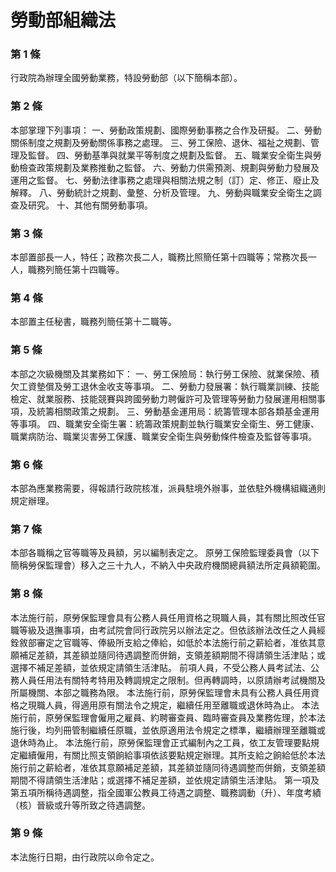# 勞動部組織法

### 第 1 條

行政院為辦理全國勞動業務，特設勞動部（以下簡稱本部）。

### 第 2 條

本部掌理下列事項：
一、勞動政策規劃、國際勞動事務之合作及研擬。
二、勞動關係制度之規劃及勞動關係事務之處理。
三、勞工保險、退休、福祉之規劃、管理及監督。
四、勞動基準與就業平等制度之規劃及監督。
五、職業安全衛生與勞動檢查政策規劃及業務推動之監督。
六、勞動力供需預測、規劃與勞動力發展及運用之監督。
七、勞動法律事務之處理與相關法規之制（訂）定、修正、廢止及解釋。
八、勞動統計之規劃、彙整、分析及管理。
九、勞動與職業安全衛生之調查及研究。
十、其他有關勞動事項。

### 第 3 條

本部置部長一人，特任；政務次長二人，職務比照簡任第十四職等；常務次長一人，職務列簡任第十四職等。

### 第 4 條

本部置主任秘書，職務列簡任第十二職等。

### 第 5 條

本部之次級機關及其業務如下：
一、勞工保險局：執行勞工保險、就業保險、積欠工資墊償及勞工退休金收支等事項。
二、勞動力發展署：執行職業訓練、技能檢定、就業服務、技能競賽與跨國勞動力聘僱許可及管理等勞動力發展運用相關事項，及統籌相關政策之規劃。
三、勞動基金運用局：統籌管理本部各類基金運用等事項。
四、職業安全衛生署：統籌政策規劃並執行職業安全衛生、勞工健康、職業病防治、職業災害勞工保護、職業安全衛生與勞動條件檢查及監督等事項。

### 第 6 條

本部為應業務需要，得報請行政院核准，派員駐境外辦事，並依駐外機構組織通則規定辦理。

### 第 7 條

本部各職稱之官等職等及員額，另以編制表定之。
原勞工保險監理委員會（以下簡稱勞保監理會）移入之三十九人，不納入中央政府機關總員額法所定員額範圍。

### 第 8 條

本法施行前，原勞保監理會具有公務人員任用資格之現職人員，其有關比照改任官職等級及退撫事項，由考試院會同行政院另以辦法定之。但依該辦法改任之人員經銓敘部審定之官職等、俸級所支給之俸給，如低於本法施行前之薪給者，准依其意願補足差額，其差額並隨同待遇調整而併銷，支領差額期間不得請領生活津貼；或選擇不補足差額，並依規定請領生活津貼。
前項人員，不受公務人員考試法、公務人員任用法有關特考特用及轉調規定之限制。但再轉調時，以原請辦考試機關及所屬機關、本部之職務為限。
本法施行前，原勞保監理會未具有公務人員任用資格之現職人員，得適用原有關法令之規定，繼續任用至離職或退休時為止。
本法施行前，原勞保監理會僱用之雇員、約聘審查員、臨時審查員及業務佐理，於本法施行後，均列冊管制繼續任原職，並依原適用法令規定之標準，繼續辦理至離職或退休時為止。
本法施行前，原勞保監理會正式編制內之工員，依工友管理要點規定繼續僱用，有關比照支領餉給事項依該要點規定辦理。其所支給之餉給低於本法施行前之薪給者，准依其意願補足差額，其差額並隨同待遇調整而併銷，支領差額期間不得請領生活津貼；或選擇不補足差額，並依規定請領生活津貼。
第一項及第五項所稱待遇調整，指全國軍公教員工待遇之調整、職務調動（升）、年度考績（核）晉級或升等所致之待遇調整。

### 第 9 條

本法施行日期，由行政院以命令定之。
